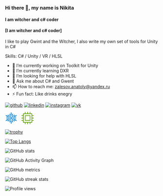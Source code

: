 ### Hi there 👋, my name is Nikita
#### I am witcher and c# coder
#### [I am witcher and c# coder]
I like to play Gwint and the Witcher, I also write my own set of tools for Unity in C#

Skills: C# / Unity / VR / HLSL

- 🔭 I’m currently working on Toolkit for Unity 
- 🌱 I’m currently learning DXR 
- 🤔 I’m looking for help with HLSL 
- 💬 Ask me about C# and Gwent 
- 📫 How to reach me: zalesov.anatoly@yandex.ru 
- ⚡ Fun fact: Like drinks enegry  


[<img src='https://cdn.jsdelivr.net/npm/simple-icons@3.0.1/icons/github.svg' alt='github' height='40'>](https://github.com/8bitniksis)  [<img src='https://cdn.jsdelivr.net/npm/simple-icons@3.0.1/icons/linkedin.svg' alt='linkedin' height='40'>](https://www.linkedin.com/in/https://www.linkedin.com/in/nikita-zalesov-2653ab207//)  [<img src='https://cdn.jsdelivr.net/npm/simple-icons@3.0.1/icons/instagram.svg' alt='instagram' height='40'>](https://www.instagram.com/nikitahlsl/)  [<img src='https://cdn.jsdelivr.net/npm/simple-icons@3.0.1/icons/vk.svg' alt='vk' height='40'>](https://vk.com/cr1stalgg)  

<a href='https://archiveprogram.github.com/'><img src='https://raw.githubusercontent.com/acervenky/animated-github-badges/master/assets/acbadge.gif' width='40' height='40'></a> <a href='https://docs.github.com/en/developers'><img src='https://raw.githubusercontent.com/acervenky/animated-github-badges/master/assets/devbadge.gif' width='40' height='40'></a> 

[![trophy](https://github-profile-trophy.vercel.app/?username=8bitniksis)](https://github.com/ryo-ma/github-profile-trophy)

[![Top Langs](https://github-readme-stats.vercel.app/api/top-langs/?username=8bitniksis)](https://github.com/anuraghazra/github-readme-stats)

![GitHub stats](https://github-readme-stats.vercel.app/api?username=8bitniksis&show_icons=true)  

![GitHub Activity Graph](https://activity-graph.herokuapp.com/graph?username=8bitniksis)  

![GitHub metrics](https://metrics.lecoq.io/8bitniksis)  

![GitHub streak stats](https://github-readme-streak-stats.herokuapp.com/?user=8bitniksis)  

![Profile views](https://gpvc.arturio.dev/8bitniksis)  

